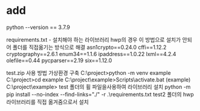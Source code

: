 # add
python --version == 3.7.9

requirements.txt - 설치해야 하는 라이브러리 hwp의 경우 이 방법으로 설치가 안되어 폴더를 직접옮기는 방식으로 해결
  asn1crypto==0.24.0
  cffi==1.12.2
  cryptography==2.6.1
  enum34==1.1.6
  ipaddress==1.0.22
  lxml==4.2.4
  olefile==0.44
  pycparser==2.19
  six==1.12.0

test.zip 사용 방법
가상환경 구축
C:\project>python -m venv example
C:\project>cd example
C:\project\example>Scripts\activate.bat
(example) C:\project\example>
test 폴더의 휠 파일을사용하여 라이브러리 설치
python -m pip install --no-index --find-links="./" -r .\requirements.txt
test2 폴더의 hwp라이브러리를 직접 옮겨줌으로서 설치
